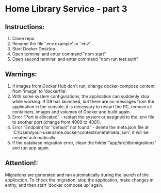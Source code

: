 # Home Library Service - part 3

## Instructions:
1. Сlone repo  
2. Rename the file '.env.example'  to '.env'  
3. Start Docker Desktop
4. Open terminal and enter command "npm start"  
5. Open second terminal and enter command "npm run test:auth"

## Warnings:

1) If images from Docker Hub don't run, change docker-compose content from 'image' to 'dockerfile'.
2) With some system configurations, the application can suddenly stop while working. 
If DB has launched, but there are no messages from the application in the console, it is necessary to restart the PC, remove all containers, images and volumes of Docker and build again.
3) Error "Port is alloсated" - restart the system or assigned to the .env file to another port (change from 4000 to 4001).
4) Error "Endpoint for "default" not found" - delete the meta.json file at 'C:\Users\your-username\.docker\contexts\meta\meta.json', it will be created automatically.
5) If the database migration error, clean the folder "app/src/db/migrations" and run app again.

## Attention!: 
Migrations are generated and ran automatically during the launch of the application. To check the migration, stop the application, make changes in entity, and then start 'docker compose up' again.
